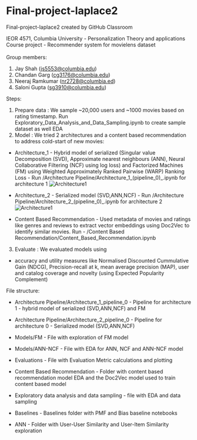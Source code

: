 # Final-project-laplace2
Final-project-laplace2 created by GitHub Classroom

IEOR 4571, Columbia University - Personalization Theory and applications \
Course project - Recommender system for movielens dataset\
\
Group members:

1. Jay Shah (js5553@columbia.edu)
2. Chandan Garg (cg3176@columbia.edu)
3. Neeraj Ramkumar (nr2728@columbia.ed)
4. Saloni Gupta (sg3910@columbia.edu)

Steps:
1. Prepare data : We sample ~20,000 users and ~1000 movies based on rating timestamp. Run Exploratory_Data_Analysis_and_Data_Sampling.ipynb to create sample dataset as well EDA
2. Model : We tried 2 architectures and a content based recommendation to address cold-start of new movies:
  * Architecture_1 - Hybrid model of serialized (Singular value Decomposition (SVD), Approximate nearest neighbours (ANN), Neural Collaborative Filtering (NCF) using log loss) and Factorized Machines (FM) using Weighted Approximately Ranked Pairwise (WARP) Ranking Loss - Run /Architecture Pipeline/Architecture_1_(pipeline_0)_.ipynb for architecture 1
  ![Architecture1](https://github.com/jayshah1397/MovieLens-Recommmendation/blob/main/images/Architecture1.png?raw=true)

  * Architecture_2 - Serialized model (SVD,ANN,NCF) - Run /Architecture Pipeline/Architecture_2_(pipeline_0)_.ipynb for architecture 2
  ![Architecture1](https://github.com/jayshah1397/MovieLens-Recommmendation/blob/main/images/Architecture1_part1.png?raw=true)

  * Content Based Recommendation - Used metadata of movies and ratings like genres and reviews to extract vector embeddings using Doc2Vec to identify similar movies. Run - /Content Based Recommendation/Content_Based_Recommendation.ipynb 
3. Evaluate : We evaluated models using 
 * accuracy and utility measures like Normalised Discounted Cummulative Gain (NDCG), Precision-recall at k, mean average precision (MAP), user and catalog coverage and novelty (using Expected Popularity Complement) 

File structure: 

* Architecture Pipeline/Architecture_1_pipeline_0 - Pipeline for architecture 1 - hybrid model of serialized (SVD,ANN,NCF) and FM

* Architecture Pipeline/Architecture_2_pipeline_0 - Pipeline for architecture 0 - Serialized model (SVD,ANN,NCF)

* Models/FM - File with exploration of FM model 

* Models/ANN-NCF - File with EDA for ANN, NCF and ANN-NCF model

* Evaluations - File with Evaluation Metric calculations and plotting

* Content Based Recommendation - Folder with content based recommendation model EDA and the Doc2Vec model used to train content based model

* Exploratory data analysis and data sampling - file with EDA and data sampling

* Baselines - Baselines folder with PMF and Bias baseline notebooks

* ANN - Folder with User-User Similarity and User-Item Similarity exploration

